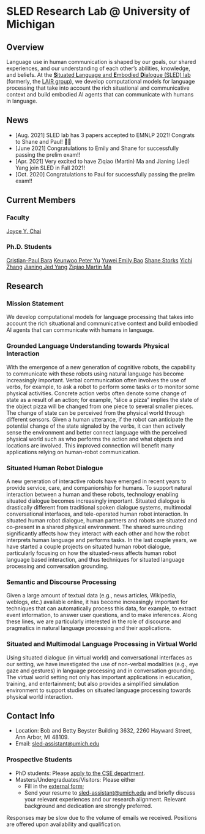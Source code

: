 # SLED Research Lab @ University of Michigan

## Overview
Language use in human communication is shaped by our goals, our shared experiences, and our understanding of each other’s abilities, knowledge, and beliefs. At the [**S**ituated **L**anguage and **E**mbodied **D**ialogue (SLED) lab](https://sled.eecs.umich.edu/) (formerly, the [LAIR group](http://lair.cse.msu.edu/)), we develop computational models for language processing that take into account the rich situational and communicative context and build embodied AI agents that can communicate with humans in language.

## News
- [Aug. 2021] SLED lab has 3 papers accepted to EMNLP 2021! Congrats to Shane and Paul! 🙌🙌
- [June 2021] Congratulations to Emily and Shane for successfully passing the prelim exam!!
- [Apr. 2021] Very excited to have Ziqiao (Martin) Ma and Jianing (Jed) Yang join SLED in Fall 2021!
- [Oct. 2020] Congratulations to Paul for successfully passing the prelim exam!!

## Current Members

### Faculty
[Joyce Y. Chai](https://web.eecs.umich.edu/~chaijy/)

### Ph.D. Students
[Cristian-Paul Bara](https://sled.eecs.umich.edu/author/cristian-paul-bara/)
[Keunwoo Peter Yu](https://sled.eecs.umich.edu/author/keunwoo-peter-yu/)
[Yuwei Emily Bao](http://www-personal.umich.edu/~yuweibao/)
[Shane Storks](http://www.shanestorks.com/)
[Yichi Zhang](https://sled.eecs.umich.edu/author/yichi-zhang/)
[Jianing Jed Yang](https://jedyang.com/)
[Ziqiao Martin Ma](https://mars-tin.github.io/)

## Research
### Mission Statement
We develop computational models for language processing that takes into account the rich situational and communicative context and build embodied AI agents that can communicate with humans in language.

### Grounded Language Understanding towards Physical Interaction
With the emergence of a new generation of cognitive robots, the capability to communicate with these robots using natural language has become increasingly important. Verbal communication often involves the use of verbs, for example, to ask a robot to perform some tasks or to monitor some physical activities. Concrete action verbs often denote some change of state as a result of an action; for example, “slice a pizza” implies the state of the object pizza will be changed from one piece to several smaller pieces. The change of state can be perceived from the physical world through different sensors. Given a human utterance, if the robot can anticipate the potential change of the state signaled by the verbs, it can then actively sense the environment and better connect language with the perceived physical world such as who performs the action and what objects and locations are involved. This improved connection will benefit many applications relying on human-robot communication.

### Situated Human Robot Dialogue
A new generation of interactive robots have emerged in recent years to provide service, care, and companionship for humans. To support natural interaction between a human and these robots, technology enabling situated dialogue becomes increasingly important. Situated dialogue is drastically different from traditional spoken dialogue systems, multimodal conversational interfaces, and tele-operated human robot interaction. In situated human robot dialogue, human partners and robots are situated and co-present in a shared physical environment. The shared surrounding significantly affects how they interact with each other and how the robot interprets human language and performs tasks. In the last couple years, we have started a couple projects on situated human robot dialogue, particularly focusing on how the situated-ness affects human robot language based interaction, and thus techniques for situated language processing and conversation grounding.

### Semantic and Discourse Processing
Given a large amount of textual data (e.g., news articles, Wikipedia, weblogs, etc.) available online, it has become increasingly important for techniques that can automatically process this data, for example, to extract event information, to answer user questions, and to make inferences. Along these lines, we are particularly interested in the role of discourse and pragmatics in natural language processing and their applications.

### Situated and Multimodal Language Processing in Virtual World
Using situated dialogue (in virtual world) and conversational interfaces as our setting, we have investigated the use of non-verbal modalities (e.g., eye gaze and gestures) in language processing and in conversation grounding. The virtual world setting not only has important applications in education, training, and entertainment; but also provides a simplified simulation environment to support studies on situated language processing towards physical world interaction.

## Contact Info
- Location: Bob and Betty Beyster Building 3632, 2260 Hayward Street, Ann Arbor, MI 48109.
- Email: sled-assistant@umich.edu

### Prospective Students
- PhD students: Please [apply to the CSE department](http://www.cse.umich.edu/eecs/graduate/cse/apply/).
- Masters/Undergraduates/Visitors: Please either
  - Fill in the [external form](https://forms.gle/nBCDTa28uAruyeHy9);
  - Send your resume to sled-assistant@umich.edu and briefly discuss your relevant experiences and our research alignment. Relevant background and dedication are strongly preferred. 

Responses may be slow due to the volume of emails we received. Positions are offered upon availability and qualification.

